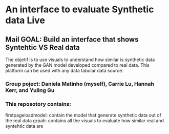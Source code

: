 # An interface to evaluate Synthetic data Live

## Mail GOAL: Build an interface that shows Syntehtic VS Real data
The objetif is to use visuals to understand how similar is synthetic data generated by the GAN model developed compared to real data. This platform can be used with any data tabular data source.  

### Group poject: Daniela Matinho (myself), Carrie Lu, Hannah Kerr, and Yuling Gu

### This reposotory contains:
firstpageloadmodel: contain the model that generate synthetic data out of the real data
grpah: contains all the visuals to evaluate how similar real and syntehtic data are
